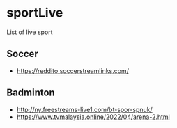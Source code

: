 # sportLive
List of live sport 

## Soccer
- https://reddito.soccerstreamlinks.com/

## Badminton
- http://ny.freestreams-live1.com/bt-spor-spnuk/
- https://www.tvmalaysia.online/2022/04/arena-2.html
